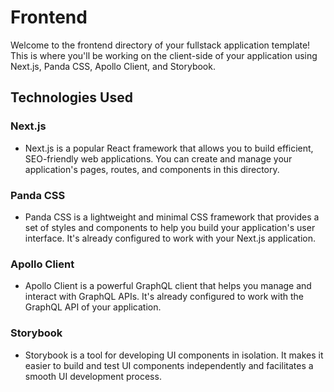 # Frontend

Welcome to the frontend directory of your fullstack application template! This is where you'll be working on the client-side of your application using Next.js, Panda CSS, Apollo Client, and Storybook.

## Technologies Used

### Next.js
- Next.js is a popular React framework that allows you to build efficient, SEO-friendly web applications. You can create and manage your application's pages, routes, and components in this directory.

### Panda CSS
- Panda CSS is a lightweight and minimal CSS framework that provides a set of styles and components to help you build your application's user interface. It's already configured to work with your Next.js application.

### Apollo Client
- Apollo Client is a powerful GraphQL client that helps you manage and interact with GraphQL APIs. It's already configured to work with the GraphQL API of your application.

### Storybook
- Storybook is a tool for developing UI components in isolation. It makes it easier to build and test UI components independently and facilitates a smooth UI development process.
